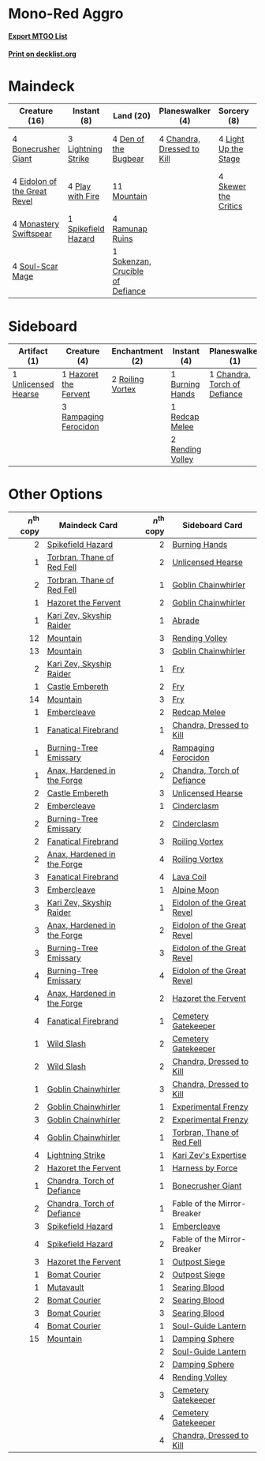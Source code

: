 # Mono-Red Aggro

#### [Export MTGO List](../collection/Mono-Red%20Aggro/Mono-Red%20Aggro.txt)
#### [Print on decklist.org](http://decklist.org/?deckmain=4%09Bonecrusher%20Giant%0A4%09Chandra,%20Dressed%20to%20Kill%0A4%09Den%20of%20the%20Bugbear%0A4%09Eidolon%20of%20the%20Great%20Revel%0A4%09Kumano%20Faces%20Kakkazan%0A4%09Light%20Up%20the%20Stage%0A3%09Lightning%20Strike%0A4%09Monastery%20Swiftspear%0A11%09Mountain%0A4%09Play%20with%20Fire%0A4%09Ramunap%20Ruins%0A4%09Skewer%20the%20Critics%0A1%09Sokenzan,%20Crucible%20of%20Defiance%0A4%09Soul-Scar%20Mage%0A1%09Spikefield%20Hazard&deckside=1%09Burning%20Hands%0A1%09Chandra,%20Torch%20of%20Defiance%0A1%09Hazoret%20the%20Fervent%0A3%09Lava%20Coil%0A3%09Rampaging%20Ferocidon%0A1%09Redcap%20Melee%0A2%09Rending%20Volley%0A2%09Roiling%20Vortex%0A1%09Unlicensed%20Hearse)
# Maindeck

|                                             Creature (16)                                             |                                         Instant (8)                                          |                                                 Land (20)                                                 |                                          Planeswalker (4)                                           |                                          Sorcery (8)                                          |      Unknown (4)      |
|-------------------------------------------------------------------------------------------------------|----------------------------------------------------------------------------------------------|-----------------------------------------------------------------------------------------------------------|-----------------------------------------------------------------------------------------------------|-----------------------------------------------------------------------------------------------|-----------------------|
|4 [Bonecrusher Giant](http://gatherer.wizards.com/Pages/Card/Details.aspx?multiverseid=473077)         |3 [Lightning Strike](http://gatherer.wizards.com/Pages/Card/Details.aspx?multiverseid=383299) |4 [Den of the Bugbear](http://gatherer.wizards.com/Pages/Card/Details.aspx?multiverseid=527541)            |4 [Chandra, Dressed to Kill](http://gatherer.wizards.com/Pages/Card/Details.aspx?multiverseid=541004)|4 [Light Up the Stage](http://gatherer.wizards.com/Pages/Card/Details.aspx?multiverseid=457251)|4 Kumano Faces Kakkazan|
|4 [Eidolon of the Great Revel](http://gatherer.wizards.com/Pages/Card/Details.aspx?multiverseid=442117)|4 [Play with Fire](http://gatherer.wizards.com/Pages/Card/Details.aspx?multiverseid=534933)   |11 [Mountain](http://gatherer.wizards.com/Pages/Card/Details.aspx?multiverseid=439859)                     |                                                                                                     |4 [Skewer the Critics](http://gatherer.wizards.com/Pages/Card/Details.aspx?multiverseid=457259)|                       |
|4 [Monastery Swiftspear](http://gatherer.wizards.com/Pages/Card/Details.aspx?multiverseid=438706)      |1 [Spikefield Hazard](http://gatherer.wizards.com/Pages/Card/Details.aspx?multiverseid=491809)|4 [Ramunap Ruins](http://gatherer.wizards.com/Pages/Card/Details.aspx?multiverseid=430870)                 |                                                                                                     |                                                                                               |                       |
|4 [Soul-Scar Mage](http://gatherer.wizards.com/Pages/Card/Details.aspx?multiverseid=426850)            |                                                                                              |1 [Sokenzan, Crucible of Defiance](http://gatherer.wizards.com/Pages/Card/Details.aspx?multiverseid=548589)|                                                                                                     |                                                                                               |                       |


# Sideboard

|                                         Artifact (1)                                         |                                          Creature (4)                                          |                                      Enchantment (2)                                      |                                        Instant (4)                                        |                                           Planeswalker (1)                                            |                                     Sorcery (3)                                      |
|----------------------------------------------------------------------------------------------|------------------------------------------------------------------------------------------------|-------------------------------------------------------------------------------------------|-------------------------------------------------------------------------------------------|-------------------------------------------------------------------------------------------------------|--------------------------------------------------------------------------------------|
|1 [Unlicensed Hearse](http://gatherer.wizards.com/Pages/Card/Details.aspx?multiverseid=555447)|1 [Hazoret the Fervent](http://gatherer.wizards.com/Pages/Card/Details.aspx?multiverseid=426838)|2 [Roiling Vortex](http://gatherer.wizards.com/Pages/Card/Details.aspx?multiverseid=491797)|1 [Burning Hands](http://gatherer.wizards.com/Pages/Card/Details.aspx?multiverseid=527422) |1 [Chandra, Torch of Defiance](http://gatherer.wizards.com/Pages/Card/Details.aspx?multiverseid=417683)|3 [Lava Coil](http://gatherer.wizards.com/Pages/Card/Details.aspx?multiverseid=452858)|
|                                                                                              |3 [Rampaging Ferocidon](http://gatherer.wizards.com/Pages/Card/Details.aspx?multiverseid=435308)|                                                                                           |1 [Redcap Melee](http://gatherer.wizards.com/Pages/Card/Details.aspx?multiverseid=473097)  |                                                                                                       |                                                                                      |
|                                                                                              |                                                                                                |                                                                                           |2 [Rending Volley](http://gatherer.wizards.com/Pages/Card/Details.aspx?multiverseid=394663)|                                                                                                       |                                                                                      |


# Other Options

|*n*<sup>th</sup> copy|                                            Maindeck Card                                             |*n*<sup>th</sup> copy|                                           Sideboard Card                                            |
|--------------------:|------------------------------------------------------------------------------------------------------|--------------------:|-----------------------------------------------------------------------------------------------------|
|                    2|[Spikefield Hazard](http://gatherer.wizards.com/Pages/Card/Details.aspx?multiverseid=491809)          |                    2|[Burning Hands](http://gatherer.wizards.com/Pages/Card/Details.aspx?multiverseid=527422)             |
|                    1|[Torbran, Thane of Red Fell](http://gatherer.wizards.com/Pages/Card/Details.aspx?multiverseid=473109) |                    2|[Unlicensed Hearse](http://gatherer.wizards.com/Pages/Card/Details.aspx?multiverseid=555447)         |
|                    2|[Torbran, Thane of Red Fell](http://gatherer.wizards.com/Pages/Card/Details.aspx?multiverseid=473109) |                    1|[Goblin Chainwhirler](http://gatherer.wizards.com/Pages/Card/Details.aspx?multiverseid=443017)       |
|                    1|[Hazoret the Fervent](http://gatherer.wizards.com/Pages/Card/Details.aspx?multiverseid=426838)        |                    2|[Goblin Chainwhirler](http://gatherer.wizards.com/Pages/Card/Details.aspx?multiverseid=443017)       |
|                    1|[Kari Zev, Skyship Raider](http://gatherer.wizards.com/Pages/Card/Details.aspx?multiverseid=423754)   |                    1|[Abrade](http://gatherer.wizards.com/Pages/Card/Details.aspx?multiverseid=430772)                    |
|                   12|[Mountain](http://gatherer.wizards.com/Pages/Card/Details.aspx?multiverseid=439859)                   |                    3|[Rending Volley](http://gatherer.wizards.com/Pages/Card/Details.aspx?multiverseid=394663)            |
|                   13|[Mountain](http://gatherer.wizards.com/Pages/Card/Details.aspx?multiverseid=439859)                   |                    3|[Goblin Chainwhirler](http://gatherer.wizards.com/Pages/Card/Details.aspx?multiverseid=443017)       |
|                    2|[Kari Zev, Skyship Raider](http://gatherer.wizards.com/Pages/Card/Details.aspx?multiverseid=423754)   |                    1|[Fry](http://gatherer.wizards.com/Pages/Card/Details.aspx?multiverseid=466894)                       |
|                    1|[Castle Embereth](http://gatherer.wizards.com/Pages/Card/Details.aspx?multiverseid=473201)            |                    2|[Fry](http://gatherer.wizards.com/Pages/Card/Details.aspx?multiverseid=466894)                       |
|                   14|[Mountain](http://gatherer.wizards.com/Pages/Card/Details.aspx?multiverseid=439859)                   |                    3|[Fry](http://gatherer.wizards.com/Pages/Card/Details.aspx?multiverseid=466894)                       |
|                    1|[Embercleave](http://gatherer.wizards.com/Pages/Card/Details.aspx?multiverseid=473082)                |                    2|[Redcap Melee](http://gatherer.wizards.com/Pages/Card/Details.aspx?multiverseid=473097)              |
|                    1|[Fanatical Firebrand](http://gatherer.wizards.com/Pages/Card/Details.aspx?multiverseid=439758)        |                    1|[Chandra, Dressed to Kill](http://gatherer.wizards.com/Pages/Card/Details.aspx?multiverseid=541004)  |
|                    1|[Burning-Tree Emissary](http://gatherer.wizards.com/Pages/Card/Details.aspx?multiverseid=426627)      |                    4|[Rampaging Ferocidon](http://gatherer.wizards.com/Pages/Card/Details.aspx?multiverseid=435308)       |
|                    1|[Anax, Hardened in the Forge](http://gatherer.wizards.com/Pages/Card/Details.aspx?multiverseid=476376)|                    2|[Chandra, Torch of Defiance](http://gatherer.wizards.com/Pages/Card/Details.aspx?multiverseid=417683)|
|                    2|[Castle Embereth](http://gatherer.wizards.com/Pages/Card/Details.aspx?multiverseid=473201)            |                    3|[Unlicensed Hearse](http://gatherer.wizards.com/Pages/Card/Details.aspx?multiverseid=555447)         |
|                    2|[Embercleave](http://gatherer.wizards.com/Pages/Card/Details.aspx?multiverseid=473082)                |                    1|[Cinderclasm](http://gatherer.wizards.com/Pages/Card/Details.aspx?multiverseid=491776)               |
|                    2|[Burning-Tree Emissary](http://gatherer.wizards.com/Pages/Card/Details.aspx?multiverseid=426627)      |                    2|[Cinderclasm](http://gatherer.wizards.com/Pages/Card/Details.aspx?multiverseid=491776)               |
|                    2|[Fanatical Firebrand](http://gatherer.wizards.com/Pages/Card/Details.aspx?multiverseid=439758)        |                    3|[Roiling Vortex](http://gatherer.wizards.com/Pages/Card/Details.aspx?multiverseid=491797)            |
|                    2|[Anax, Hardened in the Forge](http://gatherer.wizards.com/Pages/Card/Details.aspx?multiverseid=476376)|                    4|[Roiling Vortex](http://gatherer.wizards.com/Pages/Card/Details.aspx?multiverseid=491797)            |
|                    3|[Fanatical Firebrand](http://gatherer.wizards.com/Pages/Card/Details.aspx?multiverseid=439758)        |                    4|[Lava Coil](http://gatherer.wizards.com/Pages/Card/Details.aspx?multiverseid=452858)                 |
|                    3|[Embercleave](http://gatherer.wizards.com/Pages/Card/Details.aspx?multiverseid=473082)                |                    1|[Alpine Moon](http://gatherer.wizards.com/Pages/Card/Details.aspx?multiverseid=447264)               |
|                    3|[Kari Zev, Skyship Raider](http://gatherer.wizards.com/Pages/Card/Details.aspx?multiverseid=423754)   |                    1|[Eidolon of the Great Revel](http://gatherer.wizards.com/Pages/Card/Details.aspx?multiverseid=442117)|
|                    3|[Anax, Hardened in the Forge](http://gatherer.wizards.com/Pages/Card/Details.aspx?multiverseid=476376)|                    2|[Eidolon of the Great Revel](http://gatherer.wizards.com/Pages/Card/Details.aspx?multiverseid=442117)|
|                    3|[Burning-Tree Emissary](http://gatherer.wizards.com/Pages/Card/Details.aspx?multiverseid=426627)      |                    3|[Eidolon of the Great Revel](http://gatherer.wizards.com/Pages/Card/Details.aspx?multiverseid=442117)|
|                    4|[Burning-Tree Emissary](http://gatherer.wizards.com/Pages/Card/Details.aspx?multiverseid=426627)      |                    4|[Eidolon of the Great Revel](http://gatherer.wizards.com/Pages/Card/Details.aspx?multiverseid=442117)|
|                    4|[Anax, Hardened in the Forge](http://gatherer.wizards.com/Pages/Card/Details.aspx?multiverseid=476376)|                    2|[Hazoret the Fervent](http://gatherer.wizards.com/Pages/Card/Details.aspx?multiverseid=426838)       |
|                    4|[Fanatical Firebrand](http://gatherer.wizards.com/Pages/Card/Details.aspx?multiverseid=439758)        |                    1|[Cemetery Gatekeeper](http://gatherer.wizards.com/Pages/Card/Details.aspx?multiverseid=541003)       |
|                    1|[Wild Slash](http://gatherer.wizards.com/Pages/Card/Details.aspx?multiverseid=391959)                 |                    2|[Cemetery Gatekeeper](http://gatherer.wizards.com/Pages/Card/Details.aspx?multiverseid=541003)       |
|                    2|[Wild Slash](http://gatherer.wizards.com/Pages/Card/Details.aspx?multiverseid=391959)                 |                    2|[Chandra, Dressed to Kill](http://gatherer.wizards.com/Pages/Card/Details.aspx?multiverseid=541004)  |
|                    1|[Goblin Chainwhirler](http://gatherer.wizards.com/Pages/Card/Details.aspx?multiverseid=443017)        |                    3|[Chandra, Dressed to Kill](http://gatherer.wizards.com/Pages/Card/Details.aspx?multiverseid=541004)  |
|                    2|[Goblin Chainwhirler](http://gatherer.wizards.com/Pages/Card/Details.aspx?multiverseid=443017)        |                    1|[Experimental Frenzy](http://gatherer.wizards.com/Pages/Card/Details.aspx?multiverseid=452849)       |
|                    3|[Goblin Chainwhirler](http://gatherer.wizards.com/Pages/Card/Details.aspx?multiverseid=443017)        |                    2|[Experimental Frenzy](http://gatherer.wizards.com/Pages/Card/Details.aspx?multiverseid=452849)       |
|                    4|[Goblin Chainwhirler](http://gatherer.wizards.com/Pages/Card/Details.aspx?multiverseid=443017)        |                    1|[Torbran, Thane of Red Fell](http://gatherer.wizards.com/Pages/Card/Details.aspx?multiverseid=473109)|
|                    4|[Lightning Strike](http://gatherer.wizards.com/Pages/Card/Details.aspx?multiverseid=383299)           |                    1|[Kari Zev's Expertise](http://gatherer.wizards.com/Pages/Card/Details.aspx?multiverseid=423755)      |
|                    2|[Hazoret the Fervent](http://gatherer.wizards.com/Pages/Card/Details.aspx?multiverseid=426838)        |                    1|[Harness by Force](http://gatherer.wizards.com/Pages/Card/Details.aspx?multiverseid=380432)          |
|                    1|[Chandra, Torch of Defiance](http://gatherer.wizards.com/Pages/Card/Details.aspx?multiverseid=417683) |                    1|[Bonecrusher Giant](http://gatherer.wizards.com/Pages/Card/Details.aspx?multiverseid=473077)         |
|                    2|[Chandra, Torch of Defiance](http://gatherer.wizards.com/Pages/Card/Details.aspx?multiverseid=417683) |                    1|Fable of the Mirror-Breaker                                                                          |
|                    3|[Spikefield Hazard](http://gatherer.wizards.com/Pages/Card/Details.aspx?multiverseid=491809)          |                    1|[Embercleave](http://gatherer.wizards.com/Pages/Card/Details.aspx?multiverseid=473082)               |
|                    4|[Spikefield Hazard](http://gatherer.wizards.com/Pages/Card/Details.aspx?multiverseid=491809)          |                    2|Fable of the Mirror-Breaker                                                                          |
|                    3|[Hazoret the Fervent](http://gatherer.wizards.com/Pages/Card/Details.aspx?multiverseid=426838)        |                    1|[Outpost Siege](http://gatherer.wizards.com/Pages/Card/Details.aspx?multiverseid=433071)             |
|                    1|[Bomat Courier](http://gatherer.wizards.com/Pages/Card/Details.aspx?multiverseid=417772)              |                    2|[Outpost Siege](http://gatherer.wizards.com/Pages/Card/Details.aspx?multiverseid=433071)             |
|                    1|[Mutavault](http://gatherer.wizards.com/Pages/Card/Details.aspx?multiverseid=370733)                  |                    1|[Searing Blood](http://gatherer.wizards.com/Pages/Card/Details.aspx?multiverseid=378483)             |
|                    2|[Bomat Courier](http://gatherer.wizards.com/Pages/Card/Details.aspx?multiverseid=417772)              |                    2|[Searing Blood](http://gatherer.wizards.com/Pages/Card/Details.aspx?multiverseid=378483)             |
|                    3|[Bomat Courier](http://gatherer.wizards.com/Pages/Card/Details.aspx?multiverseid=417772)              |                    3|[Searing Blood](http://gatherer.wizards.com/Pages/Card/Details.aspx?multiverseid=378483)             |
|                    4|[Bomat Courier](http://gatherer.wizards.com/Pages/Card/Details.aspx?multiverseid=417772)              |                    1|[Soul-Guide Lantern](http://gatherer.wizards.com/Pages/Card/Details.aspx?multiverseid=476488)        |
|                   15|[Mountain](http://gatherer.wizards.com/Pages/Card/Details.aspx?multiverseid=439859)                   |                    1|[Damping Sphere](http://gatherer.wizards.com/Pages/Card/Details.aspx?multiverseid=443101)            |
|                     |                                                                                                      |                    2|[Soul-Guide Lantern](http://gatherer.wizards.com/Pages/Card/Details.aspx?multiverseid=476488)        |
|                     |                                                                                                      |                    2|[Damping Sphere](http://gatherer.wizards.com/Pages/Card/Details.aspx?multiverseid=443101)            |
|                     |                                                                                                      |                    4|[Rending Volley](http://gatherer.wizards.com/Pages/Card/Details.aspx?multiverseid=394663)            |
|                     |                                                                                                      |                    3|[Cemetery Gatekeeper](http://gatherer.wizards.com/Pages/Card/Details.aspx?multiverseid=541003)       |
|                     |                                                                                                      |                    4|[Cemetery Gatekeeper](http://gatherer.wizards.com/Pages/Card/Details.aspx?multiverseid=541003)       |
|                     |                                                                                                      |                    4|[Chandra, Dressed to Kill](http://gatherer.wizards.com/Pages/Card/Details.aspx?multiverseid=541004)  |

